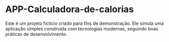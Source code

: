 # APP-Calculadora-de-calorias
Este é um projeto fictício criado para fins de demonstração. Ele simula uma aplicação simples construída com tecnologias modernas, seguindo boas práticas de desenvolvimento.
